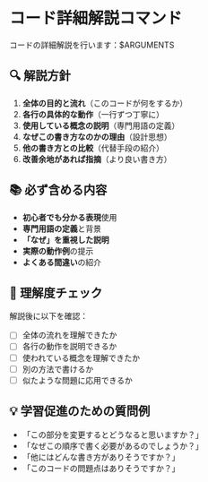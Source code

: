 # コード詳細解説コマンド

コードの詳細解説を行います：$ARGUMENTS

## 🔍 解説方針
1. **全体の目的と流れ**（このコードが何をするか）
2. **各行の具体的な動作**（一行ずつ丁寧に）
3. **使用している概念の説明**（専門用語の定義）
4. **なぜこの書き方なのかの理由**（設計思想）
5. **他の書き方との比較**（代替手段の紹介）
6. **改善余地があれば指摘**（より良い書き方）

## 📚 必ず含める内容
- **初心者でも分かる表現**使用
- **専門用語の定義**と背景
- **「なぜ」を重視した説明**
- **実際の動作例**の提示
- **よくある間違い**の紹介

## 🎯 理解度チェック
解説後に以下を確認：
- [ ] 全体の流れを理解できたか
- [ ] 各行の動作を説明できるか
- [ ] 使われている概念を理解できたか
- [ ] 別の方法で書けるか
- [ ] 似たような問題に応用できるか

## 💡 学習促進のための質問例
- 「この部分を変更するとどうなると思いますか？」
- 「なぜこの順序で書く必要があるのでしょうか？」
- 「他にはどんな書き方がありそうですか？」
- 「このコードの問題点はありそうですか？」
